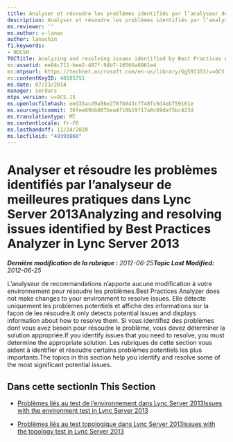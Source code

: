 ```yaml
---
title: Analyser et résoudre les problèmes identifiés par l’analyseur de meilleures pratiques
description: Analyser et résoudre les problèmes identifiés par l’analyseur de meilleures pratiques ;
ms.reviewer: ''
ms.author: v-lanac
author: lanachin
f1.keywords:
- NOCSH
TOCTitle: Analyzing and resolving issues identified by Best Practices Analyzer
ms:assetid: ee04c711-bee2-487f-94b7-16566a8961e4
ms:mtpsurl: https://technet.microsoft.com/en-us/library/Gg591353(v=OCS.15)
ms:contentKeyID: 48185751
ms.date: 07/23/2014
manager: serdars
mtps_version: v=OCS.15
ms.openlocfilehash: eed35acd9a56e278fb043cff48fc6d4eb759181e
ms.sourcegitcommit: 36fee89bb887bea4f18b19f17a8c69daf5bc423d
ms.translationtype: MT
ms.contentlocale: fr-FR
ms.lasthandoff: 11/24/2020
ms.locfileid: "49393860"
---
```

# <a name="analyzing-and-resolving-issues-identified-by-best-practices-analyzer-in-lync-server-2013"></a><span data-ttu-id="f8286-103">Analyser et résoudre les problèmes identifiés par l’analyseur de meilleures pratiques dans Lync Server 2013</span><span class="sxs-lookup"><span data-stu-id="f8286-103">Analyzing and resolving issues identified by Best Practices Analyzer in Lync Server 2013</span></span>

<div data-xmlns="http://www.w3.org/1999/xhtml">

<div class="topic" data-xmlns="http://www.w3.org/1999/xhtml" data-msxsl="urn:schemas-microsoft-com:xslt" data-cs="https://msdn.microsoft.com/">

<div data-asp="https://msdn2.microsoft.com/asp">



</div>

<div id="mainSection">

<div id="mainBody"><span data-ttu-id="f8286-104">

<span> </span></span><span class="sxs-lookup"><span data-stu-id="f8286-104">

<span> </span></span></span>

<span data-ttu-id="f8286-105">_**Dernière modification de la rubrique :** 2012-06-25_</span><span class="sxs-lookup"><span data-stu-id="f8286-105">_**Topic Last Modified:** 2012-06-25_</span></span>

<span data-ttu-id="f8286-106">L’analyseur de recommandations n’apporte aucune modification à votre environnement pour résoudre les problèmes.</span><span class="sxs-lookup"><span data-stu-id="f8286-106">Best Practices Analyzer does not make changes to your environment to resolve issues.</span></span> <span data-ttu-id="f8286-107">Elle détecte uniquement les problèmes potentiels et affiche des informations sur la façon de les résoudre.</span><span class="sxs-lookup"><span data-stu-id="f8286-107">It only detects potential issues and displays information about how to resolve them.</span></span> <span data-ttu-id="f8286-108">Si vous identifiez des problèmes dont vous avez besoin pour résoudre le problème, vous devez déterminer la solution appropriée.</span><span class="sxs-lookup"><span data-stu-id="f8286-108">If you identify issues that you need to resolve, you must determine the appropriate solution.</span></span> <span data-ttu-id="f8286-109">Les rubriques de cette section vous aident à identifier et résoudre certains problèmes potentiels les plus importants.</span><span class="sxs-lookup"><span data-stu-id="f8286-109">The topics in this section help you identify and resolve some of the most significant potential issues.</span></span>

<div>

## <a name="in-this-section"></a><span data-ttu-id="f8286-110">Dans cette section</span><span class="sxs-lookup"><span data-stu-id="f8286-110">In This Section</span></span>

  - [<span data-ttu-id="f8286-111">Problèmes liés au test de l’environnement dans Lync Server 2013</span><span class="sxs-lookup"><span data-stu-id="f8286-111">Issues with the environment test in Lync Server 2013</span></span>](lync-server-2013-issues-with-the-environment-test.md)

  - [<span data-ttu-id="f8286-112">Problèmes liés au test topologique dans Lync Server 2013</span><span class="sxs-lookup"><span data-stu-id="f8286-112">Issues with the topology test in Lync Server 2013</span></span>](lync-server-2013-issues-with-the-topology-test.md)

<span data-ttu-id="f8286-113"></div>

</div>

<span> </span>

</div>

</div>

</span><span class="sxs-lookup"><span data-stu-id="f8286-113"></div>

</div>

<span> </span>

</div>

</div>

</span></span></div>

